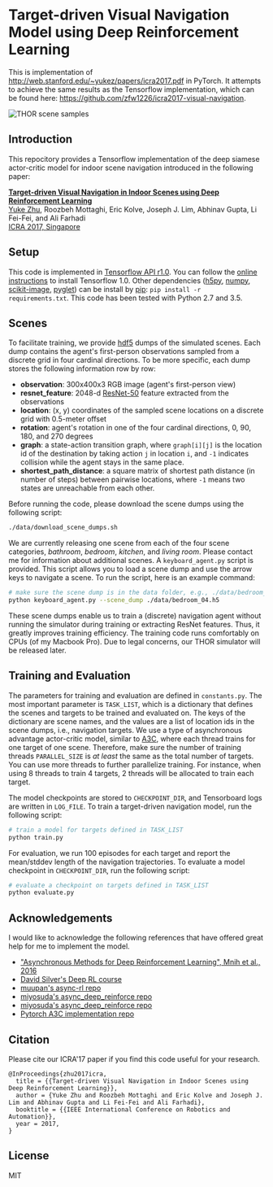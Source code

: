 # Target-driven Visual Navigation Model using Deep Reinforcement Learning
This is implementation of http://web.stanford.edu/~yukez/papers/icra2017.pdf in PyTorch. It attempts to achieve the same results as the Tensorflow implementation, which can be found here: https://github.com/zfw1226/icra2017-visual-navigation.

![THOR scene samples](http://web.stanford.edu/~yukez/images/img/thor_examples.png "THOR scene samples")

## Introduction

This repocitory provides a Tensorflow implementation of the deep siamese actor-critic model for indoor scene navigation introduced in the following paper:

**[Target-driven Visual Navigation in Indoor Scenes using Deep Reinforcement Learning](http://web.stanford.edu/~yukez/papers/icra2017.pdf)**
<br>
[Yuke Zhu](http://web.stanford.edu/~yukez/), Roozbeh Mottaghi, Eric Kolve, Joseph J. Lim, Abhinav Gupta, Li Fei-Fei, and Ali Farhadi
<br>
[ICRA 2017, Singapore](http://www.icra2017.org/)

## Setup
This code is implemented in [Tensorflow API r1.0](https://www.tensorflow.org/api_docs/). You can follow the [online instructions](https://www.tensorflow.org/install/) to install Tensorflow 1.0. Other dependencies ([h5py](http://www.h5py.org/), [numpy](http://www.numpy.org/), [scikit-image](http://scikit-image.org/), [pyglet](https://bitbucket.org/pyglet/pyglet/wiki/Home)) can be install by [pip](https://pypi.python.org/pypi/pip): ```pip install -r requirements.txt```. This code has been tested with Python 2.7 and 3.5.

## Scenes
To facilitate training, we provide [hdf5](http://www.h5py.org/) dumps of the simulated scenes. Each dump contains the agent's first-person observations sampled from a discrete grid in four cardinal directions. To be more specific, each dump stores the following information row by row:

* **observation**: 300x400x3 RGB image (agent's first-person view)
* **resnet_feature**: 2048-d [ResNet-50](https://arxiv.org/abs/1512.03385) feature extracted from the observations
* **location**: (x, y) coordinates of the sampled scene locations on a discrete grid with 0.5-meter offset
* **rotation**: agent's rotation in one of the four cardinal directions, 0, 90, 180, and 270 degrees
* **graph**: a state-action transition graph, where ```graph[i][j]``` is the location id of the destination by taking action ```j``` in location ```i```, and ```-1``` indicates collision while the agent stays in the same place.
* **shortest_path_distance**: a square matrix of shortest path distance (in number of steps) between pairwise locations, where ```-1``` means two states are unreachable from each other.

Before running the code, please download the scene dumps using the following script:
```bash
./data/download_scene_dumps.sh
```
We are currently releasing one scene from each of the four scene categories, *bathroom*, *bedroom*, *kitchen*, and *living room*. Please contact me for information about additional scenes.
A ```keyboard_agent.py``` script is provided. This script allows you to load a scene dump and use the arrow keys to navigate a scene. To run the script, here is an example command:
```bash
# make sure the scene dump is in the data folder, e.g., ./data/bedroom_04.h5
python keyboard_agent.py --scene_dump ./data/bedroom_04.h5
```

These scene dumps enable us to train a (discrete) navigation agent without running the simulator during training or extracting ResNet features. Thus, it greatly improves training efficiency. The training code runs comfortably on CPUs (of my Macbook Pro). Due to legal concerns, our THOR simulator will be released later.

## Training and Evaluation
The parameters for training and evaluation are defined in ```constants.py```. The most important parameter is ```TASK_LIST```, which is a dictionary that defines the scenes and targets to be trained and evaluated on. The keys of the dictionary are scene names, and the values are a list of location ids in the scene dumps, i.e., navigation targets. We use a type of asynchronous advantage actor-critic model, similar to [A3C](https://arxiv.org/abs/1602.01783), where each thread trains for one target of one scene. Therefore, make sure the number of training threads ```PARALLEL_SIZE``` is *at least* the same as the total number of targets. You can use more threads to further parallelize training. For instance, when using 8 threads to train 4 targets, 2 threads will be allocated to train each target.

The model checkpoints are stored to ```CHECKPOINT_DIR```, and Tensorboard logs are written in ```LOG_FILE```. To train a target-driven navigation model, run the following script:
```bash
# train a model for targets defined in TASK_LIST
python train.py
```

For evaluation, we run 100 episodes for each target and report the mean/stddev length of the navigation trajectories. To evaluate a model checkpoint in ```CHECKPOINT_DIR```, run the following script:
```bash
# evaluate a checkpoint on targets defined in TASK_LIST
python evaluate.py
```

## Acknowledgements
I would like to acknowledge the following references that have offered great help for me to implement the model.
* ["Asynchronous Methods for Deep Reinforcement Learning", Mnih et al., 2016](https://arxiv.org/abs/1602.01783)
* [David Silver's Deep RL course](http://www0.cs.ucl.ac.uk/staff/d.silver/web/Teaching.html)
* [muupan's async-rl repo](https://github.com/muupan/async-rl/wiki)
* [miyosuda's async_deep_reinforce repo](https://github.com/miyosuda/async_deep_reinforce)
* [miyosuda's async_deep_reinforce repo](https://github.com/miyosuda/async_deep_reinforce)
* [Pytorch A3C implementation repo](https://github.com/ikostrikov/pytorch-a3c)


## Citation
Please cite our ICRA'17 paper if you find this code useful for your research.
```
@InProceedings{zhu2017icra,
  title = {{Target-driven Visual Navigation in Indoor Scenes using Deep Reinforcement Learning}},
  author = {Yuke Zhu and Roozbeh Mottaghi and Eric Kolve and Joseph J. Lim and Abhinav Gupta and Li Fei-Fei and Ali Farhadi},
  booktitle = {{IEEE International Conference on Robotics and Automation}},
  year = 2017,
}
```

## License
MIT
